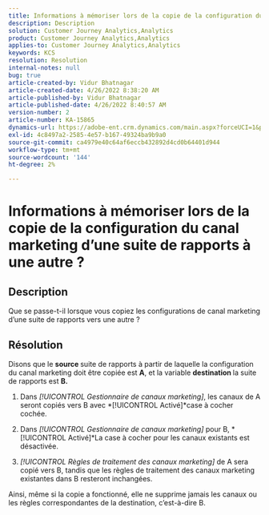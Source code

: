 ```yaml
---
title: Informations à mémoriser lors de la copie de la configuration du canal marketing d’une suite de rapports à une autre ?
description: Description
solution: Customer Journey Analytics,Analytics
product: Customer Journey Analytics,Analytics
applies-to: Customer Journey Analytics,Analytics
keywords: KCS
resolution: Resolution
internal-notes: null
bug: true
article-created-by: Vidur Bhatnagar
article-created-date: 4/26/2022 8:38:20 AM
article-published-by: Vidur Bhatnagar
article-published-date: 4/26/2022 8:40:57 AM
version-number: 2
article-number: KA-15865
dynamics-url: https://adobe-ent.crm.dynamics.com/main.aspx?forceUCI=1&pagetype=entityrecord&etn=knowledgearticle&id=7b416a33-3cc5-ec11-a7b6-0022480a1004
exl-id: 4c8497a2-2585-4e57-b167-49324ba9b9a0
source-git-commit: ca4979e40c64af6eccb432892d4cd0b64401d944
workflow-type: tm+mt
source-wordcount: '144'
ht-degree: 2%

---
```


# Informations à mémoriser lors de la copie de la configuration du canal marketing d’une suite de rapports à une autre ?

## Description


Que se passe-t-il lorsque vous copiez les configurations de canal marketing d’une suite de rapports vers une autre ?


## Résolution


Disons que le <b>source </b>suite de rapports à partir de laquelle la configuration du canal marketing doit être copiée est <b>A</b>, et la variable <b>destination </b>la suite de rapports est <b>B.</b>

1. Dans *[!UICONTROL Gestionnaire de canaux marketing]*, les canaux de A seront copiés vers B avec *[!UICONTROL Activé]*case à cocher cochée.

1. Dans *[!UICONTROL Gestionnaire de canaux marketing]* pour B, *[!UICONTROL Activé]*La case à cocher pour les canaux existants est désactivée.

1. *[!UICONTROL Règles de traitement des canaux marketing]* de A sera copié vers B, tandis que les règles de traitement des canaux marketing existantes dans B resteront inchangées.

Ainsi, même si la copie a fonctionné, elle ne supprime jamais les canaux ou les règles correspondantes de la destination, c’est-à-dire B.

